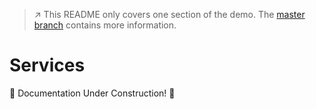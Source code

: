 > :arrow_upper_right: This README only covers one section of the demo.
> The [master branch](../../tree/master) contains more information.

# Services

 :construction: Documentation Under Construction! :construction:
